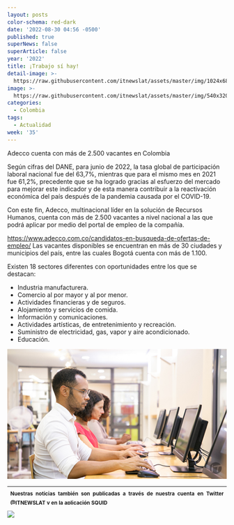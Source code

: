 ```yaml
---
layout: posts
color-schema: red-dark
date: '2022-08-30 04:56 -0500'
published: true
superNews: false
superArticle: false
year: '2022'
title: ¡Trabajo sí hay!
detail-image: >-
  https://raw.githubusercontent.com/itnewslat/assets/master/img/1024x680/trabajador-en-la-pc-g.jpg
image: >-
  https://raw.githubusercontent.com/itnewslat/assets/master/img/540x320/trabajador-en-la-pc-p.jpg
categories:
  - Colombia
tags:
  - Actualidad
week: '35'
---
```

Adecco cuenta con más de 2.500 vacantes en Colombia

Según cifras del DANE, para junio de 2022, la tasa global de participación laboral nacional fue del 63,7%, mientras que para el mismo mes en 2021 fue 61,2%, precedente que se ha logrado gracias al esfuerzo del mercado para mejorar este indicador y de esta manera contribuir a la reactivación económica del país después de la pandemia causada por el COVID-19. 

Con este fin, Adecco, multinacional líder en la solución de Recursos Humanos, cuenta con más de 2.500 vacantes a nivel nacional a las que podrá aplicar por medio del portal de empleo de la compañía.

https://www.adecco.com.co/candidatos-en-busqueda-de-ofertas-de-empleo/
Las vacantes disponibles se encuentran en más de 30 ciudades y municipios del país, entre las cuales Bogotá cuenta con más de 1.100.

 Existen 18 sectores diferentes con oportunidades entre los que se destacan: 
 
- Industria manufacturera.
- Comercio al por mayor y al por menor.
- Actividades financieras y de seguros.
- Alojamiento y servicios de comida.
- Información y comunicaciones.
- Actividades artísticas, de entretenimiento y recreación.
- Suministro de electricidad, gas, vapor y aire acondicionado.
- Educación.

![](https://raw.githubusercontent.com/itnewslat/assets/master/img/540x320/trabajador-en-la-pc-p.jpg)

<table style="height: 42px;" width="569">
<tbody>
<tr>
<td style="text-align: justify;"><sub><strong>Nuestras noticias también son publicadas a través de nuestra cuenta en Twitter <a href="https://twitter.com/itnewslat?lang=es">@ITNEWSLAT</a> y en la aplicación <a href="https://squidapp.co/en/">SQUID</a></strong></sub></td>
</tr>
</tbody>
</table>

<img src="https://tracker.metricool.com/c3po.jpg?hash=56f88a41e39ab42c063cc51676587a04"/>
